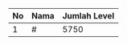 | No | Nama            | Jumlah Level |
|----|-----------------|--------------|
| 1  | #    |    5750        |
